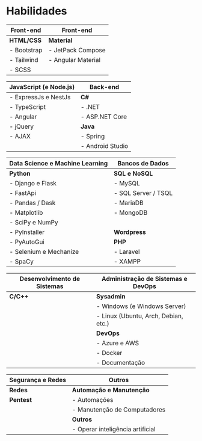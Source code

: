 # Habilidades

| Front-end                          | Front-end                            |
|------------------------------------|--------------------------------------|
| **HTML/CSS**                       | **Material**                         |
| - Bootstrap                        | - JetPack Compose                    |
| - Tailwind                         | - Angular Material                   |
| - SCSS                             |                                      |

| JavaScript (e Node.js)             | Back-end                             |
|------------------------------------|--------------------------------------|
| - ExpressJs e NestJs               | **C#**                               |
| - TypeScript                       | - .NET                               |
| - Angular                          | - ASP.NET Core                       |
| - jQuery                           | **Java**                             |
| - AJAX                             | - Spring                             |
|                                    | - Android Studio                     |

| Data Science e Machine Learning    | Bancos de Dados                      |
|------------------------------------|--------------------------------------|
| **Python**                         | **SQL e NoSQL**                      |
| - Django e Flask                   | - MySQL                              |
| - FastApi                          | - SQL Server / TSQL                  |
| - Pandas / Dask                    | - MariaDB                            |
| - Matplotlib                       | - MongoDB                            |
| - SciPy e NumPy                    |                                      |
| - PyInstaller                      | **Wordpress**                        |
| - PyAutoGui                        | **PHP**                              |
| - Selenium e Mechanize             | - Laravel                            |
| - SpaCy                            | - XAMPP                              |

| Desenvolvimento de Sistemas        | Administração de Sistemas e DevOps   |
|------------------------------------|--------------------------------------|
| **C/C++**                          | **Sysadmin**                         |
|                                    | - Windows (e Windows Server)         |
|                                    | - Linux (Ubuntu, Arch, Debian, etc.) |
|                                    | **DevOps**                           |
|                                    | - Azure e AWS                        |
|                                    | - Docker                             |
|                                    | - Documentação                       |

| Segurança e Redes                 | Outros                               |
|-----------------------------------|--------------------------------------|
| **Redes**                         | **Automação e Manutenção**           |
| **Pentest**                       | - Automações                         |
|                                   | - Manutenção de Computadores         |
|                                   | **Outros**                           |
|                                   | - Operar inteligência artificial     |

